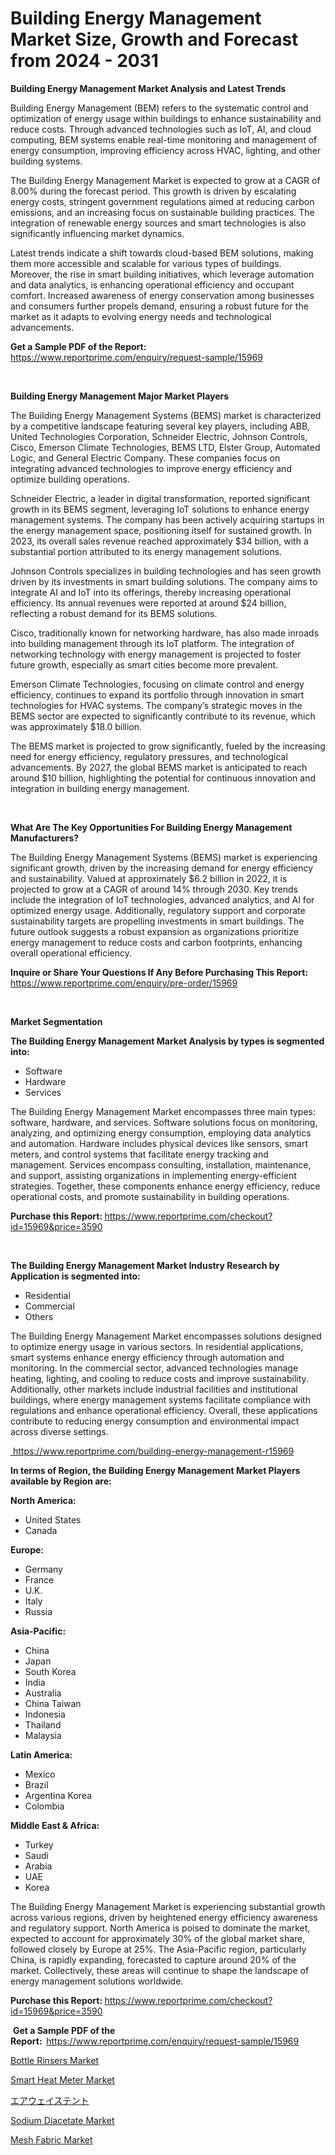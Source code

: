 <p><h1>Building Energy Management Market Size, Growth and Forecast from 2024 - 2031</h1></p><p><strong>Building Energy Management Market Analysis and Latest Trends</strong></p>
<p><p>Building Energy Management (BEM) refers to the systematic control and optimization of energy usage within buildings to enhance sustainability and reduce costs. Through advanced technologies such as IoT, AI, and cloud computing, BEM systems enable real-time monitoring and management of energy consumption, improving efficiency across HVAC, lighting, and other building systems.</p><p>The Building Energy Management Market is expected to grow at a CAGR of 8.00% during the forecast period. This growth is driven by escalating energy costs, stringent government regulations aimed at reducing carbon emissions, and an increasing focus on sustainable building practices. The integration of renewable energy sources and smart technologies is also significantly influencing market dynamics. </p><p>Latest trends indicate a shift towards cloud-based BEM solutions, making them more accessible and scalable for various types of buildings. Moreover, the rise in smart building initiatives, which leverage automation and data analytics, is enhancing operational efficiency and occupant comfort. Increased awareness of energy conservation among businesses and consumers further propels demand, ensuring a robust future for the market as it adapts to evolving energy needs and technological advancements.</p></p>
<p><strong>Get a Sample PDF of the Report:&nbsp;</strong> <a href="https://www.reportprime.com/enquiry/request-sample/15969">https://www.reportprime.com/enquiry/request-sample/15969</a></p>
<p>&nbsp;</p>
<p><strong>Building Energy Management Major Market Players</strong></p>
<p><p>The Building Energy Management Systems (BEMS) market is characterized by a competitive landscape featuring several key players, including ABB, United Technologies Corporation, Schneider Electric, Johnson Controls, Cisco, Emerson Climate Technologies, BEMS LTD, Elster Group, Automated Logic, and General Electric Company. These companies focus on integrating advanced technologies to improve energy efficiency and optimize building operations.</p><p>Schneider Electric, a leader in digital transformation, reported significant growth in its BEMS segment, leveraging IoT solutions to enhance energy management systems. The company has been actively acquiring startups in the energy management space, positioning itself for sustained growth. In 2023, its overall sales revenue reached approximately $34 billion, with a substantial portion attributed to its energy management solutions.</p><p>Johnson Controls specializes in building technologies and has seen growth driven by its investments in smart building solutions. The company aims to integrate AI and IoT into its offerings, thereby increasing operational efficiency. Its annual revenues were reported at around $24 billion, reflecting a robust demand for its BEMS solutions.</p><p>Cisco, traditionally known for networking hardware, has also made inroads into building management through its IoT platform. The integration of networking technology with energy management is projected to foster future growth, especially as smart cities become more prevalent.</p><p>Emerson Climate Technologies, focusing on climate control and energy efficiency, continues to expand its portfolio through innovation in smart technologies for HVAC systems. The company’s strategic moves in the BEMS sector are expected to significantly contribute to its revenue, which was approximately $18.0 billion.</p><p>The BEMS market is projected to grow significantly, fueled by the increasing need for energy efficiency, regulatory pressures, and technological advancements. By 2027, the global BEMS market is anticipated to reach around $10 billion, highlighting the potential for continuous innovation and integration in building energy management.</p></p>
<p>&nbsp;</p>
<p><strong>What Are The Key Opportunities For Building Energy Management Manufacturers?</strong></p>
<p><p>The Building Energy Management Systems (BEMS) market is experiencing significant growth, driven by the increasing demand for energy efficiency and sustainability. Valued at approximately $6.2 billion in 2022, it is projected to grow at a CAGR of around 14% through 2030. Key trends include the integration of IoT technologies, advanced analytics, and AI for optimized energy usage. Additionally, regulatory support and corporate sustainability targets are propelling investments in smart buildings. The future outlook suggests a robust expansion as organizations prioritize energy management to reduce costs and carbon footprints, enhancing overall operational efficiency.</p></p>
<p><strong>Inquire or Share Your Questions If Any Before Purchasing This Report:</strong> <a href="https://www.reportprime.com/enquiry/pre-order/15969">https://www.reportprime.com/enquiry/pre-order/15969</a></p>
<p>&nbsp;</p>
<p><strong>Market Segmentation</strong></p>
<p><strong>The Building Energy Management Market Analysis by types is segmented into:</strong></p>
<p><ul><li>Software</li><li>Hardware</li><li>Services</li></ul></p>
<p><p>The Building Energy Management Market encompasses three main types: software, hardware, and services. Software solutions focus on monitoring, analyzing, and optimizing energy consumption, employing data analytics and automation. Hardware includes physical devices like sensors, smart meters, and control systems that facilitate energy tracking and management. Services encompass consulting, installation, maintenance, and support, assisting organizations in implementing energy-efficient strategies. Together, these components enhance energy efficiency, reduce operational costs, and promote sustainability in building operations.</p></p>
<p><strong>Purchase this Report:&nbsp;</strong><a href="https://www.reportprime.com/checkout?id=15969&price=3590">https://www.reportprime.com/checkout?id=15969&price=3590</a></p>
<p>&nbsp;</p>
<p><strong>The Building Energy Management Market Industry Research by Application is segmented into:</strong></p>
<p><ul><li>Residential</li><li>Commercial</li><li>Others</li></ul></p>
<p><p>The Building Energy Management Market encompasses solutions designed to optimize energy usage in various sectors. In residential applications, smart systems enhance energy efficiency through automation and monitoring. In the commercial sector, advanced technologies manage heating, lighting, and cooling to reduce costs and improve sustainability. Additionally, other markets include industrial facilities and institutional buildings, where energy management systems facilitate compliance with regulations and enhance operational efficiency. Overall, these applications contribute to reducing energy consumption and environmental impact across diverse settings.</p></p>
<p><a href="https://www.reportprime.com/building-energy-management-r15969">&nbsp;https://www.reportprime.com/building-energy-management-r15969</a></p>
<p><strong>In terms of Region, the Building Energy Management Market Players available by Region are:</strong></p>
<p>
    <p> <strong> North America: </strong>
        <ul>
            <li>United States</li>
            <li>Canada</li>
        </ul>
        </p> 
    <p> <strong> Europe: </strong>
        <ul>
            <li>Germany</li>
            <li>France</li>
            <li>U.K.</li>
            <li>Italy</li>
            <li>Russia</li>
        </ul>
        </p> 
    <p> <strong> Asia-Pacific: </strong>
        <ul>
            <li>China</li>
            <li>Japan</li>
            <li>South Korea</li>
            <li>India</li>
            <li>Australia</li>
            <li>China Taiwan</li>
            <li>Indonesia</li>
            <li>Thailand</li>
            <li>Malaysia</li>
        </ul>
        </p> 
    <p> <strong> Latin America: </strong>
        <ul>
            <li>Mexico</li>
            <li>Brazil</li>
            <li>Argentina Korea</li>
            <li>Colombia</li>
        </ul>
        </p> 
    <p> <strong> Middle East & Africa: </strong>
        <ul>
            <li>Turkey</li>
            <li>Saudi</li>
            <li>Arabia</li>
            <li>UAE</li>
            <li>Korea</li>
        </ul>
    </p>
    </p>
<p><p>The Building Energy Management Market is experiencing substantial growth across various regions, driven by heightened energy efficiency awareness and regulatory support. North America is poised to dominate the market, expected to account for approximately 30% of the global market share, followed closely by Europe at 25%. The Asia-Pacific region, particularly China, is rapidly expanding, forecasted to capture around 20% of the market. Collectively, these areas will continue to shape the landscape of energy management solutions worldwide.</p></p>
<p><strong>Purchase this Report: </strong><a href="https://www.reportprime.com/checkout?id=15969&price=3590">https://www.reportprime.com/checkout?id=15969&price=3590</a></p>
<p>&nbsp;<strong>Get a Sample PDF of the Report:&nbsp;&nbsp;</strong><a href="https://www.reportprime.com/enquiry/request-sample/15969">https://www.reportprime.com/enquiry/request-sample/15969</a></p>
<p><strong></strong></p>
<p><p><a href="https://medium.com/@millerjimk/the-bottle-rinsers-market-has-experienced-impressive-growth-in-recent-years-expanding-its-market-e1683b3c24c2">Bottle Rinsers Market</a></p><p><a href="https://medium.com/@millerjimk/the-smart-heat-meter-market-report-analyzes-important-operational-and-performance-data-so-one-may-6f711722a901">Smart Heat Meter Market</a></p><p><a href="https://medium.com/@alenaieme/airway-stent-market-%E3%81%AE%E3%82%B0%E3%83%AD%E3%83%BC%E3%83%90%E3%83%AB%E5%B8%82%E5%A0%B4%E6%A6%82%E8%A6%81%E3%81%AF-%E4%B8%96%E7%95%8C%E3%81%8A%E3%82%88%E3%81%B3%E4%B8%BB%E8%A6%81%E5%B8%82%E5%A0%B4%E3%81%AB%E3%81%8A%E3%81%91%E3%82%8B%E6%A5%AD%E7%95%8C%E3%81%AB%E5%BD%B1%E9%9F%BF%E3%82%92%E4%B8%8E%E3%81%88%E3%82%8B%E4%B8%BB%E8%A6%81%E3%81%AA%E3%83%88%E3%83%AC%E3%83%B3%E3%83%89%E3%81%AB%E3%81%A4%E3%81%84%E3%81%A6-%E7%8B%AC%E8%87%AA%E3%81%AE%E8%A6%96%E7%82%B9%E3%82%92%E6%8F%90%E4%BE%9B%E3%81%97%E3%81%BE%E3%81%99-e491b3890732">エアウェイステント</a></p><p><a href="https://issuu.com/reportprime-2/docs/sodium-diacetate-market-size-2030.p_e0e4150ef0912d">Sodium Diacetate Market</a></p><p><a href="https://www.linkedin.com/pulse/global-mesh-fabric-market-opportunities-challenges2024-f5kkf?trackingId=loNgEtwVQPum3dA4%2BDvJbw%3D%3D">Mesh Fabric Market</a></p></p>